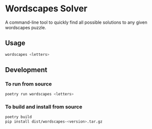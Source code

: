 # Wordscapes Solver

A command-line tool to quickly find all possible solutions to any given wordscapes puzzle.

## Usage
```sh
wordscapes <letters>
```

## Development

### To run from source
```sh
poetry run wordscapes <letters>
```

### To build and install from source
```sh
poetry build
pip install dist/wordscapes-<version>.tar.gz
```
